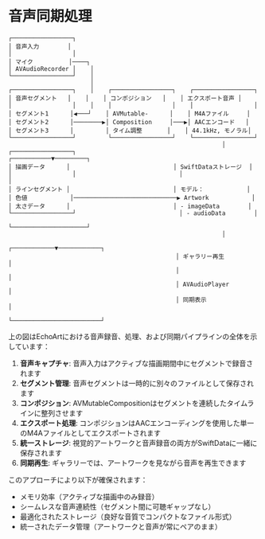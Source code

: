 # 音声同期処理

```
┌─────────────────┐    
│ 音声入力        │    
│                 │    
│ マイク          │────┐
│ AVAudioRecorder │    │
└─────────────────┘    │
                       │
┌─────────────────┐    │    ┌─────────────────┐    ┌─────────────────┐
│ 音声セグメント   │    │    │ コンポジション   │    │ エクスポート音声 │
│                 │    │    │                 │    │                 │
│ セグメント1      │◀───┘    │ AVMutable-      │    │ M4Aファイル     │
│ セグメント2      │────────▶│ Composition     │───▶│ AACエンコード   │
│ セグメント3      │         │ タイム調整       │    │ 44.1kHz, モノラル│
└─────────────────┘         └─────────────────┘    └─────────────────┘
                                                            │
┌─────────────────┐                             ┌───────────▼─────────┐
│ 描画データ      │                             │ SwiftDataストレージ  │
│                 │                             │                     │
│ ラインセグメント │                             │ モデル：            │
│ 色値            │─────────────────────────────▶ Artwork            │
│ 太さデータ      │                             │ - imageData        │
└─────────────────┘                             │ - audioData        │
                                                └─────────────────────┘
                                                            │
                                               ┌────────────▼────────────┐
                                               │ ギャラリー再生           │
                                               │                         │
                                               │ AVAudioPlayer           │
                                               │ 同期表示                 │
                                               └─────────────────────────┘
```

上の図はEchoArtにおける音声録音、処理、および同期パイプラインの全体を示しています：

1. **音声キャプチャ**: 音声入力はアクティブな描画期間中にセグメントで録音されます
2. **セグメント管理**: 音声セグメントは一時的に別々のファイルとして保存されます
3. **コンポジション**: AVMutableCompositionはセグメントを連続したタイムラインに整列させます
4. **エクスポート処理**: コンポジションはAACエンコーディングを使用した単一のM4Aファイルとしてエクスポートされます
5. **統一ストレージ**: 視覚的アートワークと音声録音の両方がSwiftDataに一緒に保存されます
6. **同期再生**: ギャラリーでは、アートワークを見ながら音声を再生できます

このアプローチにより以下が確保されます：
- メモリ効率（アクティブな描画中のみ録音）
- シームレスな音声連続性（セグメント間に可聴ギャップなし）
- 最適化されたストレージ（良好な音質でコンパクトなファイル形式）
- 統一されたデータ管理（アートワークと音声が常にペアのまま）
